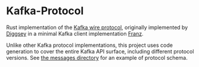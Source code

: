 # Kafka-Protocol

Rust implementation of the [Kafka wire protocol](https://kafka.apache.org/protocol.html), originally implemented by [Diggsey](https://github.com/Diggsey) in a minimal Kafka client implementation [Franz](https://github.com/Diggsey/franz).

Unlike other Kafka protocol implementations, this project uses code generation to cover the entire Kafka API surface, including different protocol versions. See
[the messages directory](./messages) for an example of protocol schema.